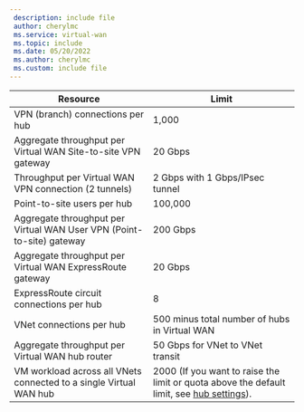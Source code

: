```yaml
---
 description: include file
 author: cherylmc
 ms.service: virtual-wan
 ms.topic: include
 ms.date: 05/20/2022
 ms.author: cherylmc
 ms.custom: include file
---
```

| Resource |  Limit |
| --- | --- |
| VPN (branch) connections per hub | 1,000 |
| Aggregate throughput per Virtual WAN Site-to-site VPN gateway | 20 Gbps |
| Throughput per Virtual WAN VPN connection (2 tunnels) | 2 Gbps with 1 Gbps/IPsec tunnel |
| Point-to-site users per hub| 100,000 |
| Aggregate throughput per Virtual WAN User VPN (Point-to-site) gateway | 200 Gbps |
| Aggregate throughput per Virtual WAN ExpressRoute gateway | 20 Gbps |
| ExpressRoute circuit connections per hub | 8 |
| VNet connections per hub  | 500 minus total number of hubs in Virtual WAN |
| Aggregate throughput per Virtual WAN hub router | 50 Gbps for VNet to VNet transit |
| VM workload across all VNets connected to a single Virtual WAN hub | 2000 (If you want to raise the limit or quota above the default limit, see [hub settings](../articles/virtual-wan/hub-settings.md)). |
